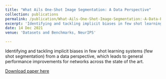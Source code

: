 ```yaml
---
title: "What Ails One-Shot Image Segmentation: A Data Perspective"
collection: publications
permalink: /publication/What-Ails-One-Shot-Image-Segmentation:-A-Data-Perspective
excerpt: 'Identifying and tackling implicit biases in few shot learning systems (few shot segmentation) from a data perspective, which leads to general performance improvements for networks across the state of the art.'
date: 14 Dec 2021
venue: 'Datasets and Benchmarks, NeurIPS'

---
```

<!-- paperurl: 'https://openreview.net/pdf?id=BlcUQYxknbX' -->
<!-- citation: 'Your Name, You. (2009). &quot;Paper Title Number 1.&quot; <i>Journal 1</i>. 1(1).' -->

Identifying and tackling implicit biases in few shot learning systems (few shot segmentation) from a data perspective, which leads to general performance improvements for networks across the state of the art.

[Download paper here](https://openreview.net/pdf?id=BlcUQYxknbX)

<!-- Recommended citation: Your Name, You. (2009). "Paper Title Number 1." <i>Journal 1</i>. 1(1). -->

